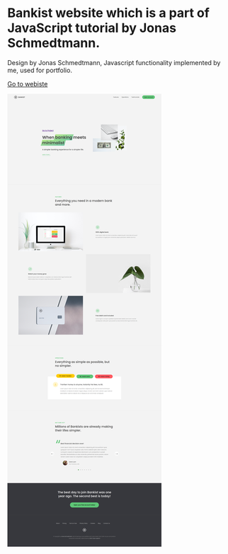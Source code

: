 # Bankist website which is a part of JavaScript tutorial by Jonas Schmedtmann.

Design by Jonas Schmedtmann, Javascript functionality implemented by me, used for portfolio.

[Go to webiste](https://fatihfurkanaydemir-bankist.netlify.app/)

![](https://github.com/fatihfurkanaydemir/javascript-bankistwebsite/blob/master/page.png)

